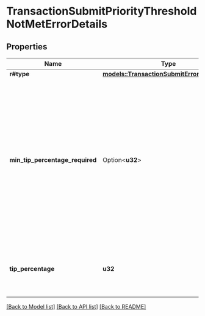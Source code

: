 # TransactionSubmitPriorityThresholdNotMetErrorDetails

## Properties

Name | Type | Description | Notes
------------ | ------------- | ------------- | -------------
**r#type** | [**models::TransactionSubmitErrorDetailsType**](TransactionSubmitErrorDetailsType.md) |  | 
**min_tip_percentage_required** | Option<**u32**> | A lower bound for tip percentage at current mempool state. Anything lower than this will very likely result in a mempool rejection. A missing value means there is no tip that can guarantee submission.  | [optional]
**tip_percentage** | **u32** | Tip percentage of the submitted (and rejected) transaction.  | 

[[Back to Model list]](../README.md#documentation-for-models) [[Back to API list]](../README.md#documentation-for-api-endpoints) [[Back to README]](../README.md)


